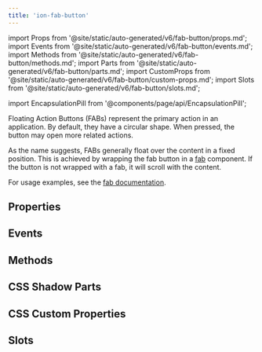 ```yaml
---
title: 'ion-fab-button'
---
```


import Props from '@site/static/auto-generated/v6/fab-button/props.md';
import Events from '@site/static/auto-generated/v6/fab-button/events.md';
import Methods from '@site/static/auto-generated/v6/fab-button/methods.md';
import Parts from '@site/static/auto-generated/v6/fab-button/parts.md';
import CustomProps from '@site/static/auto-generated/v6/fab-button/custom-props.md';
import Slots from '@site/static/auto-generated/v6/fab-button/slots.md';

<head>
  <title>Floating Action Button | Ionic FAB Button Icon for Primary Action</title>
  <meta
    name="description"
    content="Floating Action Buttons (FABs) represent the primary action in an app. The icons are circular and, when pressed, the button may open more related actions."
  />
</head>

import EncapsulationPill from '@components/page/api/EncapsulationPill';

<EncapsulationPill type="shadow" />

Floating Action Buttons (FABs) represent the primary action in an application. By default, they have a circular shape. When pressed, the button may open more related actions.

As the name suggests, FABs generally float over the content in a fixed position. This is achieved by wrapping the fab button in a [fab](./fab) component. If the button is not wrapped with a fab, it will scroll with the content.

For usage examples, see the [fab documentation](./fab).

## Properties

<Props />

## Events

<Events />

## Methods

<Methods />

## CSS Shadow Parts

<Parts />

## CSS Custom Properties

<CustomProps />

## Slots

<Slots />
